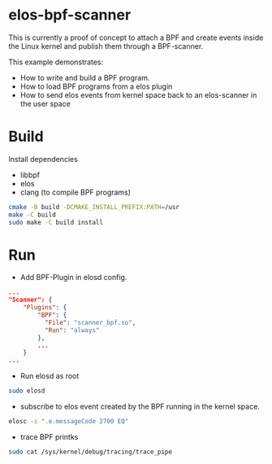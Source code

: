 # elos-bpf-scanner

This is currently a proof of concept to attach a BPF and create events inside
the Linux kernel and publish them through a BPF-scanner.

This example demonstrates:

* How to write and build a BPF program.
* How to load BPF programs from a elos plugin
* How to send elos events from kernel space back to an elos-scanner in the
  user space

# Build

Install dependencies

* libbpf
* elos
* clang (to compile BPF programs)

```sh
cmake -B build -DCMAKE_INSTALL_PREFIX:PATH=/usr
make -C build
sudo make -C build install
```

# Run

* Add BPF-Plugin in elosd config.

```json
...
"Scanner": {
    "Plugins": {
        "BPF": {
          "File": "scanner_bpf.so",
          "Run": "always"
        },
        ...
    }
...
```

* Run elosd as root

```sh
sudo elosd
```

* subscribe to elos event created by the BPF running in the kernel space.

```sh
elosc -s ".e.messageCode 2700 EQ"
```

* trace BPF printks 

```sh
sudo cat /sys/kernel/debug/tracing/trace_pipe
```
